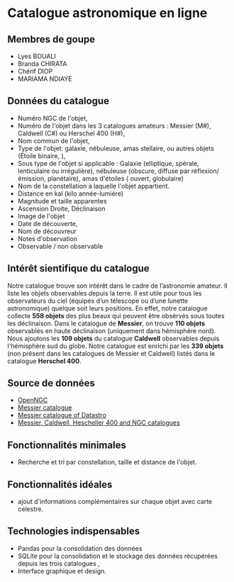 # Catalogue astronomique en ligne

## Membres de goupe
- Lyes BOUALI
- Branda CHIRATA
- Chérif DIOP
- MARIAMA NDIAYE 

## Données du catalogue
- Numéro NGC de l'objet,
- Numéro de l'objet dans les 3 catalogues amateurs : Messier (M#), Caldwell (C#) ou Herschel 400 (H#),
- Nom commun de l'objet,
- Type de l'objet: galaxie, nébuleuse, amas stellaire, ou autres objets (Étoile binaire, ), 
- Sous type de l'objet si applicable : Galaxie (elliptique, spérale, lenticulaire ou irrégulière), nébuleuse (obscure, diffuse par réflexion/émission, planétaire), amas d'étoiles ( ouvert, globulaire)
- Nom de la constellation à laquelle l'objet appartient.
- Distance en kal (kilo année-lumière)
- Magnitude et taille apparentes
- Ascension Droite, Déclinaison
- Image de l'objet
- Date de découverte,
- Nom de découvreur
- Notes d'observation
- Observable / non observable

## Intérêt sientifique du catalogue
Notre catalogue trouve son intérêt dans le cadre de l’astronomie amateur. Il liste les objets observables depuis la terre. Il est utile pour tous les observateurs du ciel (équipés d’un télescope ou d’une lunette astronomique) quelque soit leurs positions. En effet, notre catalogue collecte **558 objets** des plus beaux qui peuvent être obsérvés sous toutes les déclinaison.
Dans le catalogue de **Messier**, on trouve **110 objets** observables en haute déclinaison (uniquement dans hémisphère nord). Nous ajoutons les **109 objets** du catalogue **Caldwell** observables depuis l'hémisphère sud du globe. Notre catalogue est enrichi par les **339 objets** (non présent dans les catalogues de Messier et Caldwell) listés dans le catalogue **Herschel 400**.

## Source de données
* [OpenNGC](https://github.com/mattiaverga/OpenNGC)
* [Messier catalogue](https://github.com/jbcurtin/messier-catalogue)
* [Messier catalogue of Datastro](https://www.datastro.eu/explore/dataset/catalogue-de-messier/table/?disjunctive.objet&disjunctive.mag&disjunctive.english_name_nom_en_anglais&disjunctive.french_name_nom_francais&disjunctive.latin_name_nom_latin&sort=messier)
* [Messier, Caldwell, Hescheller 400 and NGC catalogues](https://www.nexstarsite.com/Book/DSO.htm)



## Fonctionnalités minimales
- Recherche et tri par constellation, taille et distance de l'objet.

## Fonctionnalités idéales
- ajout d'informations complémentaires sur chaque objet avec carte celestre.

## Technologies indispensables 
- Pandas pour la consolidation des données
- SQLite pour la consolidation et le stockage  des données récupérées depuis les trois catalogues ,
- Interface graphique et design.
